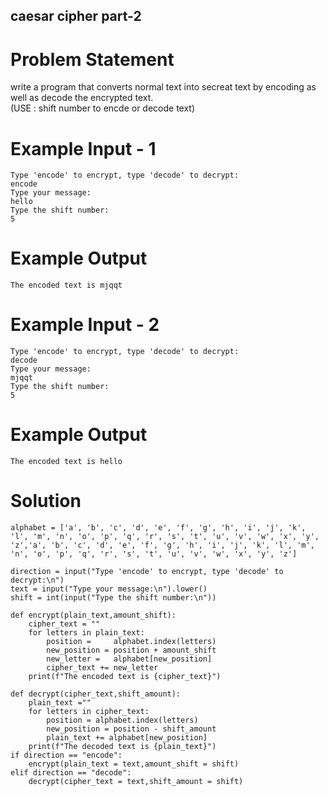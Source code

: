 ## caesar cipher part-2

# Problem Statement

write a program that converts normal text into secreat text by encoding as well as decode the encrypted text.<br />(USE : shift number to encde or decode text) 

# Example Input - 1

```
Type 'encode' to encrypt, type 'decode' to decrypt:
encode
Type your message:
hello
Type the shift number:
5

```

# Example Output 

```
The encoded text is mjqqt
```
# Example Input - 2

```
Type 'encode' to encrypt, type 'decode' to decrypt:
decode
Type your message:
mjqqt
Type the shift number:
5

```

# Example Output 

```
The encoded text is hello
```

# Solution
```
alphabet = ['a', 'b', 'c', 'd', 'e', 'f', 'g', 'h', 'i', 'j', 'k', 'l', 'm', 'n', 'o', 'p', 'q', 'r', 's', 't', 'u', 'v', 'w', 'x', 'y', 'z','a', 'b', 'c', 'd', 'e', 'f', 'g', 'h', 'i', 'j', 'k', 'l', 'm', 'n', 'o', 'p', 'q', 'r', 's', 't', 'u', 'v', 'w', 'x', 'y', 'z']

direction = input("Type 'encode' to encrypt, type 'decode' to decrypt:\n")
text = input("Type your message:\n").lower()
shift = int(input("Type the shift number:\n"))

def encrypt(plain_text,amount_shift):
    cipher_text = ""
    for letters in plain_text:
        position =     alphabet.index(letters)
        new_position = position + amount_shift
        new_letter =   alphabet[new_position]
        cipher_text += new_letter
    print(f"The encoded text is {cipher_text}")

def decrypt(cipher_text,shift_amount):
    plain_text =""
    for letters in cipher_text:
        position = alphabet.index(letters)
        new_position = position - shift_amount
        plain_text += alphabet[new_position]
    print(f"The decoded text is {plain_text}")
if direction == "encode":
    encrypt(plain_text = text,amount_shift = shift)
elif direction == "decode":
    decrypt(cipher_text = text,shift_amount = shift)
```